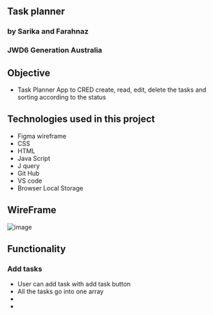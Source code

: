 ##  Task planner

### by Sarika and Farahnaz

###  JWD6 Generation Australia 

## Objective
* Task Planner App to CRED create, read, edit, delete the tasks and sorting according to the status

## Technologies used in this project
- Figma wireframe
- CSS
- HTML
- Java Script
- J query
- Git Hub
- VS code
- Browser Local Storage

## WireFrame

![image](https://user-images.githubusercontent.com/88653065/137273678-bcc80732-340b-4c75-a809-f16b7ec4b95c.png)


## Functionality

### Add tasks
- User can add task with add task button
- All the tasks go into one array
- 
- 
